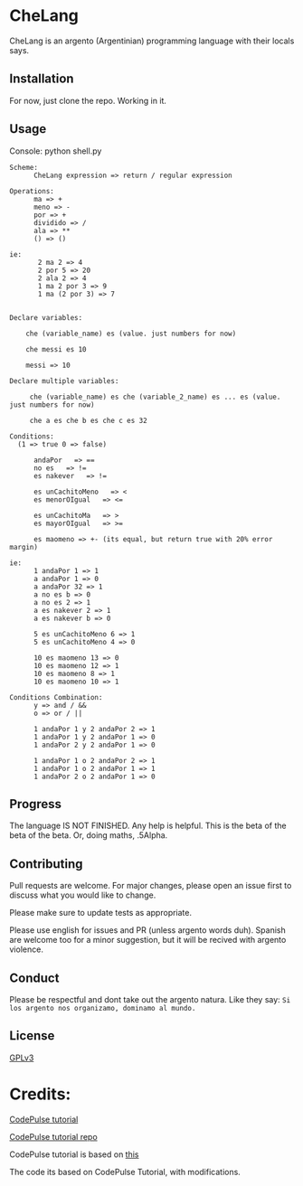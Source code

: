 # CheLang

CheLang is an argento (Argentinian) programming language with their locals says.

## Installation

For now, just clone the repo. Working in it.


## Usage

Console:
python shell.py

```
Scheme:
      CheLang expression => return / regular expression

Operations:
      ma => +
      meno => -
      por => +
      dividido => /
      ala => **
      () => ()

ie:
       2 ma 2 => 4
       2 por 5 => 20
       2 ala 2 => 4
       1 ma 2 por 3 => 9
       1 ma (2 por 3) => 7


Declare variables:

    che (variable_name) es (value. just numbers for now)

    che messi es 10

    messi => 10

Declare multiple variables:

     che (variable_name) es che (variable_2_name) es ... es (value. just numbers for now)
            
     che a es che b es che c es 32

Conditions:
  (1 => true 0 => false)

      andaPor   => ==
      no es   => !=
      es nakever   => !=

      es unCachitoMeno   => <
      es menorOIgual   => <=
            
      es unCachitoMa   => >
      es mayorOIgual   => >=

      es maomeno => +- (its equal, but return true with 20% error margin)

ie:
      1 andaPor 1 => 1
      a andaPor 1 => 0
      a andaPor 32 => 1
      a no es b => 0
      a no es 2 => 1
      a es nakever 2 => 1
      a es nakever b => 0

      5 es unCachitoMeno 6 => 1
      5 es unCachitoMeno 4 => 0

      10 es maomeno 13 => 0
      10 es maomeno 12 => 1
      10 es maomeno 8 => 1
      10 es maomeno 10 => 1

Conditions Combination:
      y => and / &&
      o => or / ||

      1 andaPor 1 y 2 andaPor 2 => 1
      1 andaPor 1 y 2 andaPor 1 => 0
      1 andaPor 2 y 2 andaPor 1 => 0

      1 andaPor 1 o 2 andaPor 2 => 1
      1 andaPor 1 o 2 andaPor 1 => 1
      1 andaPor 2 o 2 andaPor 1 => 0
```

## Progress

The language IS NOT FINISHED. Any help is helpful. This is the beta of the beta of the beta. Or, doing maths, .5Alpha.


## Contributing
Pull requests are welcome. For major changes, please open an issue first to discuss what you would like to change.

Please make sure to update tests as appropriate.

Please use english for issues and PR (unless argento words duh). Spanish are welcome too for a minor suggestion, but it will be recived with argento violence.

## Conduct

Please be respectful and dont take out the argento natura. Like they say: ```Si los argento nos organizamo, dominamo al mundo.``` 

## License
[GPLv3](https://www.gnu.org/licenses/gpl-3.0.html)

# Credits:

 [CodePulse tutorial](https://www.youtube.com/playlist?list=PLZQftyCk7_SdoVexSmwy_tBgs7P0b97yD)

   [CodePulse tutorial repo](https://github.com/davidcallanan/py-myopl-code)
    
CodePulse tutorial is based on [this](https://ruslanspivak.com/lsbasi-part1/)

The code its based on CodePulse Tutorial, with modifications.

